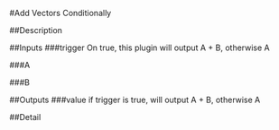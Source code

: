 #Add Vectors Conditionally

##Description


##Inputs
###trigger
On true, this plugin will output A + B, otherwise A

###A


###B


##Outputs
###value
if trigger is true, will output A + B, otherwise A

##Detail


